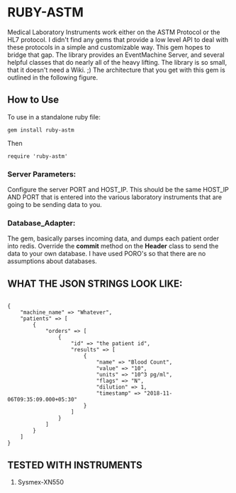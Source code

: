 # RUBY-ASTM

Medical Laboratory Instruments work either on the ASTM Protocol or the HL7 protocol. I didn't find any gems that provide a low level API to deal with these protocols in a simple and customizable way. This gem hopes to bridge that gap.
The library provides an EventMachine Server, and several helpful classes that do nearly all of the heavy lifting.
The library is so small, that it doesn't need a Wiki. ;)
The architecture that you get with this gem is outlined in the following figure.


## How to Use

To use in a standalone ruby file:

```
gem install ruby-astm
```

Then 

```
require 'ruby-astm'
```


### Server Parameters:

Configure the server PORT and HOST_IP. This should be the same HOST_IP AND PORT that is entered into the various laboratory instruments that are going to be sending data to you.


### Database_Adapter:

The gem, basically parses incoming data, and dumps each patient order into redis. Override the __commit__ method on the __Header__ class to send the data to your own database. I have used PORO's so that there are no assumptions about databases.  



## WHAT THE JSON STRINGS LOOK LIKE:


```

{
	"machine_name" => "Whatever",
	"patients" => [
		{
			"orders" => [
				{
					"id" => "the patient id",
					"results" => [
						{
							"name" => "Blood Count",
							"value" => "10",
							"units" => "10^3 pg/ml",
							"flags" => "N",
							"dilution" => 1,
							"timestamp" => "2018-11-06T09:35:09.000+05:30"
						}
					]
				}
			]
		}
	]
}

```


## TESTED WITH INSTRUMENTS

1. Sysmex-XN550